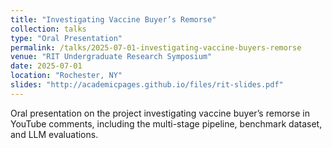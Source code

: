 ```yaml
---
title: "Investigating Vaccine Buyer’s Remorse"
collection: talks
type: "Oral Presentation"
permalink: /talks/2025-07-01-investigating-vaccine-buyers-remorse
venue: "RIT Undergraduate Research Symposium"
date: 2025-07-01
location: "Rochester, NY"
slides: "http://academicpages.github.io/files/rit-slides.pdf"
---
```


Oral presentation on the project investigating vaccine buyer’s remorse in YouTube comments, including the multi-stage pipeline, benchmark dataset, and LLM evaluations.
